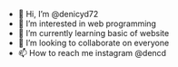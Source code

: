 - 👋 Hi, I’m @denicyd72
- 👀 I’m interested in web programming
- 🌱 I’m currently learning basic of website
- 💞️ I’m looking to collaborate on everyone
- 📫 How to reach me  instagram @dencd

<!---
denicyd72/denicyd72 is a ✨ special ✨ repository because its `README.md` (this file) appears on your GitHub profile.
You can click the Preview link to take a look at your changes.
--->

